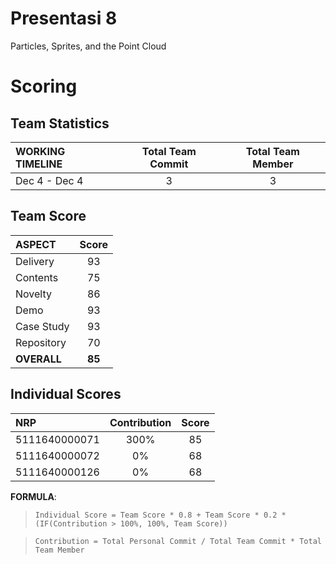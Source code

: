# Presentasi 8
Particles, Sprites, and the Point Cloud

# Scoring

## Team Statistics
| WORKING TIMELINE | Total Team Commit | Total Team Member |
| :--------------- | :---------------: | :---------------: |
| Dec 4 - Dec 4    | 3                 | 3                 |

## Team Score
| ASPECT                | Score     |
| :-------------------- | :-------: |
| Delivery              | 93        |
| Contents              | 75        |
| Novelty               | 86        |
| Demo                  | 93        |
| Case Study            | 93        |
| Repository            | 70        |
| **OVERALL**           | **85** |

## Individual Scores
| NRP           | Contribution | Score |
| :------------ | :----------: | :---: |
| 5111640000071 | 300%         | 85    |
| 5111640000072 | 0%           | 68    |
| 5111640000126 | 0%           | 68    |

**FORMULA**: 
> `Individual Score = Team Score * 0.8 + Team Score * 0.2 * (IF(Contribution > 100%, 100%, Team Score))`

> `Contribution = Total Personal Commit / Total Team Commit * Total Team Member`